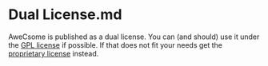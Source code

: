 # Dual License.md
AweCsome is published as a dual license. You can (and should) use it under the [GPL license](.github/GPL) if possible. If that does not fit your needs get the [proprietary license](.github/Proprietary)  instead.
